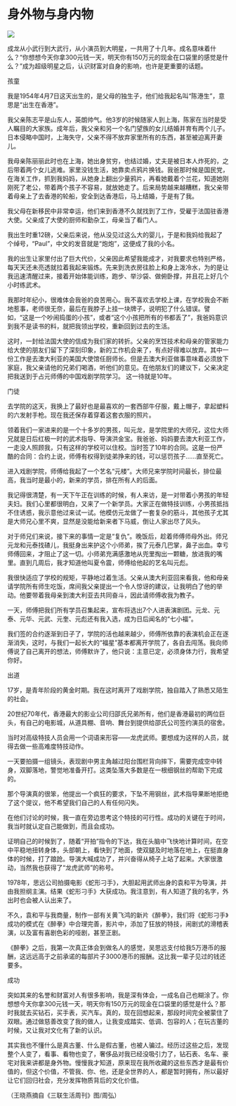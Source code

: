 # 身外物与身内物

![](http://www.yilinzazhi.com/images/yili/yili201314/yili20131439-1-l.jpg)

成龙从小武行到大武行，从小演员到大明星，一共用了十几年。成名意味着什么？“你想想今天你拿300元钱一天，明天你有150万元的现金在口袋里的感觉是什么？”成为超级明星之后，认识财富对自身的影响，也许是更重要的话题。 

孩童 

我是1954年4月7日这天出生的，是父母的独生子，他们给我起名叫“陈港生”，意思是“出生在香港”。 

我父亲陈志平是山东人，英朗帅气。他3岁的时候随家人到上海，陈家在当时是受人瞩目的大家族。成年后，我父亲和另一个名门望族的女儿结婚并育有两个儿子。日本侵略中国时，上海失守，父亲不得不放弃家里所有的东西，甚至被迫离开妻儿。 

我母亲陈丽丽此时也在上海，她出身贫穷，也结过婚，丈夫是被日本人炸死的，之后带着两个女儿逃难。家里没钱生活，她靠卖点鸦片换钱。我爸那时候是国民党，在海关工作，抓到我妈妈，从她身上翻出少量鸦片，再看她戴着个兰花，知道她刚刚死了老公，带着两个孩子不容易，就放她走了。后来局势越来越糟糕，我父亲带着母亲上了去香港的轮船，安全到达香港后，马上结婚，于是有了我。 

我父母在新移民中非常幸运，他们来到香港不久就找到了工作，受雇于法国驻香港大使。父亲成了大使的厨师和勤杂工，母亲当了看门人。 

我出生时重12磅，父亲后来说，他从没见过这么大的婴儿，于是和我妈给我起了个绰号，“Paul”，中文的发音就是“炮炮”，这便成了我的小名。 

我的出生让家里付出了巨大代价，父亲因此希望我能成才，对我要求也特别严格，每天天还未亮透就拉着我起来锻炼。先来到洗衣房往脸上和身上泼冷水，为的是让我迅速清醒过来，接着开始体能训练，跑步、举沙袋、做俯卧撑，并且花上好几个小时练武术。 

我那时年纪小，很难体会我爸的良苦用心。我不喜欢去学校上课，在学校我会不断地惹事，老师很无奈，最后在我脖子上挂一块牌子，说明犯了什么错误。譬如，“这是一个吵闹捣蛋的小孩”，或者“这个小孩把所有的书都丢了”，我爸妈意识到我不是读书的料，就把我领出学校，重新回到过去的生活。 

这时，一封给法国大使的信成为我们家的转折。父亲的烹饪技术和母亲的管家能力给大使的朋友们留下了深刻印象，新的工作机会来了，有点好得难以放弃。其中一份工作是去澳大利亚的美国大使馆任厨师长。但是去澳大利亚做事意味着必须放下家庭，我父亲请他的兄弟们喝酒，听他们的意见。在他朋友们的建议下，父亲决定把我送到于占元师傅的中国戏剧学院学习。 这一待就是10年。 

门徒 

去学院的这天，我换上了最好也是最喜欢的一套西部牛仔服，戴上帽子，拿起塑料的六发射手枪。现在我还保存着穿着这套衣服的照片。 

领着我们一家进来的是一个十多岁的男孩，叫元龙，是学院里的大师兄，这位大师兄就是日后红极一时的武术指导、导演洪金宝。我爸爸、妈妈要去澳大利亚工作，一走没人照顾我，只有这样的学校可以住校。当时签了10年的合同。这是一份严酷的合同：合约上说，师傅有权得到徒弟挣来的钱，可以惩罚孩子……直至死亡。 

进入戏剧学院，师傅给我起了一个艺名“元楼”。大师兄来学院时间最长，排位最高，我当时是最小的，新来的学员，排在所有人的后面。 

我记得很清楚，有一天下午正在训练的时候，有人来访，是一对带着小男孩的年轻夫妇。我们心里都很明白，又来了一个新学员。大家正在做特技训练，小男孩抵挡不住诱惑，我示意他过来试一试。他模仿元龙做了一套复杂的筋斗，其他孩子尤其是大师兄心里不爽，显然是没能给新来者下马威，倒让人家出尽了风头。 

对于师兄们来说，接下来的事情一定是“复仇”。晚饭后，趁着师傅师母外出。师兄元龙和元泰找碴儿，我挺身出来护这个小师弟，挨了元泰几巴掌，鼻子出血。幸亏师傅回来，才阻止了这一切。小师弟充满感激地从兜里掏出一颗糖，放进我的嘴里。直到几周后，我才知道他叫夏令震，师傅给他起的艺名叫元彪。 

我很快适应了学校的规矩，平静地过着生活。父亲从澳大利亚回来看我，他和母亲请学院所有师生吃饭，席间我父亲提出一个令人惊讶的建议，让我明白了他的举动。他要带着我母亲到澳大利亚去共同奋斗，因此请师傅收我为教子。 

一天，师傅把我们所有学员召集起来，宣布将选出7个人进表演剧团。元龙、元泰、元华、元武、元奎、元彪还有我入选，成为日后闻名的“七小福”。 

我们签的合约逐渐到日子了，学院的活也越来越少，师傅所依靠的表演机会正在逐渐消失，这时，与我们一起长大的“福星”基本都离开学院了，各自去闯荡。我向师傅说了自己离开的想法，师傅默许了，他只说：主意已定，必须身体力行，我希望你好。 

出道 

17岁，是青年阶段的黄金时期。我在这时离开了戏剧学院，独自踏入了熟悉又陌生的社会。 

20世纪70年代，香港最大的影业公司归邵氏兄弟所有，他们是香港最初的两位巨头，有自己的电影城，从道具棚、音响、舞台到提供给邵氏公司签约演员的宿舍。 

当时对高级特技人员会用一个词语来形容——龙虎武师。要想成为这样的人员，就得去做一些高难度特技动作。 

一天要拍摄一组镜头，表现剧中男主角越过阳台围栏背向摔下，需要完成空中转身，双脚落地，警觉地准备开打。这类坠落大多数是在一根细钢丝的帮助下完成的。 

那个导演真的很笨，他提出一个疯狂的要求，下坠不用钢丝，武术指导果断地拒绝了这个提议，他不希望我们自己的人有任何闪失。 

在他们讨论的时候，我一直在旁边思考这个特技的可行性。成功的关键在于时间，我当时就认定自己能做到，而且会成功。 

证明自己的时候到了，随着“开拍”指令的下达，我在头脑中飞快地计算时间，在空中平稳地扭转身体，头部朝上，看快到了地面，使双腿及时地落在地上，在挺直身体的时候，打了踉跄。导演大喊成功了，并兴奋得从椅子上站了起来。大家很激动，当然我也获得了“龙虎武师”的称号。 

1978年，思远公司拍摄电影《蛇形刁手》，大胆起用武师出身的袁和平为导演，并由我担纲主演。结果《蛇形刁手》大获成功。我注意到，有人知道了我的名字，外出时也会被人认出来了。 

不久，袁和平与我商量，制作一部有关黄飞鸿的新片《醉拳》，我们将《蛇形刁手》成功的模式在《醉拳》中合理完善，影片中，添加了狂放的特技，闹剧式的滑稽表演，以及富有喜剧色彩的哑剧，甚至正剧。 

《醉拳》之后，我第一次真正体会到做名人的感觉，吴思远支付给我5万港币的报酬，这远远高于之前承诺的每部片子3000港币的报酬。这比我一辈子见过的钱还要多。 

成功 

突如其来的名誉和财富对人有很多影响，我是深有体会，一成名自己也糊涂了。你想想今天你拿300元钱一天，明天你有150万元的现金在口袋里的感觉是什么？那时我就去买钻石，买手表，买汽车。真的，现在回想起来，那段时间完全被蒙住了双眼。通过做慈善改变了我的做人，让我变成踏实、低调、包容的人；在玩古董的时候，又让我对文化有了新的认识。 

其实我也不懂什么是真古董、什么是假古董，也被人骗过。经历过这些之后，发现整个人变了，看事、看物也变了，奢侈品对我已经没吸引力了，钻石表、名车、豪宅对我来讲都是身外物。慢慢我才知道，原来现在我所收藏的这些东西才是最有价值的，但这个价值，不管我、你、他，还是全世界的人，都是暂时拥有，所以最好让它们回归社会，充分发挥物质背后的文化价值。 

（王晓燕摘自《三联生活周刊》图/周弘）